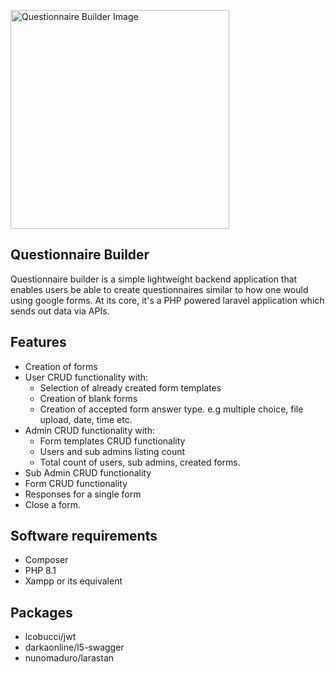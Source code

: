 <p text-align="center"><a href="https://laravel.com" target="_blank"><img alt="Questionnaire Builder Image" src="https://res.cloudinary.com/xxsavage/image/upload/v1645896979/Logo-Design-Questionnaire-Facebook-remdovebg-preview.png" width="350"></a></p>

## Questionnaire Builder

Questionnaire builder is a simple lightweight backend application that enables users be able to create questionnaires
similar to how one would using google forms. At its core, it's a PHP powered laravel application which sends out data
via APIs.

## Features

- Creation of forms
- User CRUD functionality with:
  - Selection of already created form templates
  - Creation of blank forms
  - Creation of accepted form answer type. e.g multiple choice, file upload, date, time etc.
- Admin CRUD functionality with:
  - Form templates CRUD functionality
  - Users and sub admins listing count
  - Total count of users, sub admins, created forms.
- Sub Admin CRUD functionality
- Form CRUD functionality
- Responses for a single form
- Close a form.

## Software requirements
- Composer
- PHP 8.1
- Xampp or its equivalent

## Packages
- lcobucci/jwt
- darkaonline/l5-swagger
- nunomaduro/larastan




